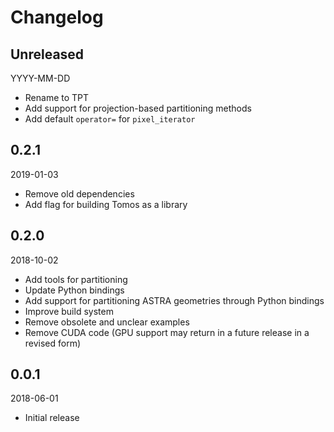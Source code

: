 # Changelog

## Unreleased

YYYY-MM-DD

- Rename to TPT
- Add support for projection-based partitioning methods
- Add default `operator=` for `pixel_iterator`

## 0.2.1

2019-01-03

- Remove old dependencies
- Add flag for building Tomos as a library

## 0.2.0

2018-10-02

- Add tools for partitioning
- Update Python bindings
- Add support for partitioning ASTRA geometries through Python bindings
- Improve build system
- Remove obsolete and unclear examples
- Remove CUDA code (GPU support may return in a future release in a revised form)

## 0.0.1

2018-06-01

- Initial release
